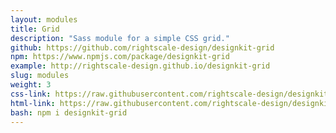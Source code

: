 ```yaml
---
layout: modules
title: Grid
description: "Sass module for a simple CSS grid."
github: https://github.com/rightscale-design/designkit-grid
npm: https://www.npmjs.com/package/designkit-grid
example: http://rightscale-design.github.io/designkit-grid
slug: modules
weight: 3
css-link: https://raw.githubusercontent.com/rightscale-design/designkit-grid/master/css/designkit-grid.css
html-link: https://raw.githubusercontent.com/rightscale-design/designkit-grid/master/index.html
bash: npm i designkit-grid
---
```

